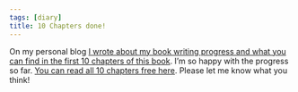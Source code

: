 ```yaml
---
tags: [diary]
title: 10 Chapters done!
---
```


On my personal blog [I wrote about my book writing progress and what you can find in the first 10 chapters of this book](https://michael.team/10chapters/). I’m so happy with the progress so far. [You can read all 10 chapters free here](/book/). Please let me know what you think!
